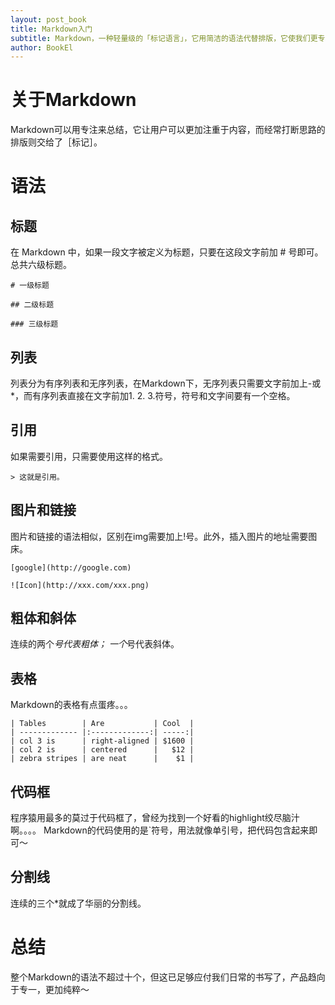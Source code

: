 ```yaml
---
layout: post_book
title: Markdown入门
subtitle: Markdown，一种轻量级的「标记语言」，它用简洁的语法代替排版，它使我们更专心于码字。
author: BookEl
---
```

# 关于Markdown
Markdown可以用专注来总结，它让用户可以更加注重于内容，而经常打断思路的排版则交给了［标记］。

# 语法
## 标题
在 Markdown 中，如果一段文字被定义为标题，只要在这段文字前加 # 号即可。总共六级标题。

	# 一级标题

	## 二级标题

	### 三级标题

## 列表
列表分为有序列表和无序列表，在Markdown下，无序列表只需要文字前加上-或*，而有序列表直接在文字前加1. 2. 3.符号，符号和文字间要有一个空格。

## 引用
如果需要引用，只需要使用这样的格式。

	> 这就是引用。

## 图片和链接
图片和链接的语法相似，区别在img需要加上!号。此外，插入图片的地址需要图床。

	[google](http://google.com)

	![Icon](http://xxx.com/xxx.png)

## 粗体和斜体
连续的两个*号代表粗体；
一个*号代表斜体。

## 表格
Markdown的表格有点蛋疼。。。

	| Tables        | Are           | Cool  |
	| ------------- |:-------------:| -----:|
	| col 3 is      | right-aligned | $1600 |
	| col 2 is      | centered      |   $12 |
	| zebra stripes | are neat      |    $1 |

## 代码框
程序猿用最多的莫过于代码框了，曾经为找到一个好看的highlight绞尽脑汁啊。。。。
Markdown的代码使用的是`符号，用法就像单引号，把代码包含起来即可～

## 分割线
连续的三个*就成了华丽的分割线。

# 总结
整个Markdown的语法不超过十个，但这已足够应付我们日常的书写了，产品趋向于专一，更加纯粹～